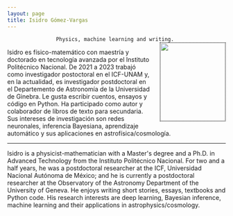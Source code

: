 ```yaml
---
layout: page
title: Isidro Gómez-Vargas
---
```


<div align="center"><code>Physics, machine learning and writing. </code></div>

<!-- ![Figura](https://igomezv.github.io/assets/img/collage1.png){: .mx-auto.d-block :} -->						
 

<style>
img {
  float: right;
  border: 1px dotted black;
  margin: 0px 0px 15px 20px;
}
</style>


<img src="https://igomezv.github.io/assets/img/isidroBN.png" width="150" height="180">


<p> Isidro es físico-matemático con maestría y doctorado en tecnología avanzada por el Instituto Politécnico Nacional. De  2021 a 2023 trabajó como investigador postoctoral en el ICF-UNAM y, en la actualidad, es investigador postdoctoral en el 
Departemento de Astronomía de la Universidad de Ginebra. Le gusta escribir cuentos, ensayos y código en Python. Ha participado como autor y colaborador de libros de texto para secundaria. Sus intereses de investigación son redes neuronales, inferencia Bayesiana, aprendizaje automático y sus aplicaciones en astrofísica/cosmología. </p>

---

<p> Isidro is a physicist-mathematician with a Master's degree and a Ph.D. in Advanced Technology from the Instituto Politécnico Nacional. For two and a half years, he was a postdoctoral researcher at the ICF, Universidad Nacional Autónoma de México; and he is currently a postdoctoral researcher at the Observatory of the Astronomy Department of the University of Geneva. He enjoys writing short stories, essays, textbooks and Python code. His research interests are deep learning, Bayesian inference, machine learning and their applications in astrophysics/cosmology.</p>



						

